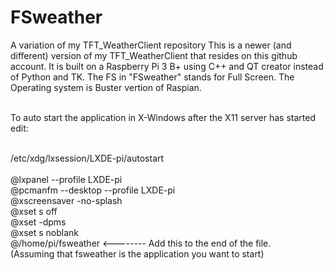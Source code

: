 # FSweather
A variation of my TFT_WeatherClient repository
This is a newer (and different) version of my TFT_WeatherClient that resides on this github account.
It is built on a Raspberry Pi 3 B+ using C++ and QT creator instead of Python and TK.
The FS in "FSweather" stands for Full Screen. The Operating system is Buster vertion of Raspian.</br></br>

To auto start the application in X-Windows after the X11 server has started edit:</br></br>

/etc/xdg/lxsession/LXDE-pi/autostart </br></br>
@lxpanel --profile LXDE-pi</br>
@pcmanfm --desktop --profile LXDE-pi</br>
@xscreensaver -no-splash</br>
@xset s off</br>
@xset -dpms</br>
@xset s noblank</br>
@/home/pi/fsweather  <-------- Add this to the end of the file. </br>
(Assuming that fsweather is the application you want to start)</br>
